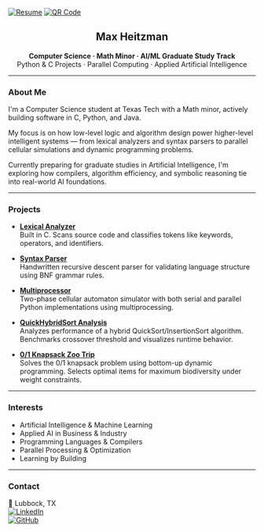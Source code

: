 [![Resume](https://img.shields.io/badge/Resume-View-blue?style=flat-square&logo=adobeacrobatreader)](https://raw.githubusercontent.com/maxheitzman/Resume_Updated/main/Max_Heitzman_Resume.pdf)
[![QR Code](https://api.qrserver.com/v1/create-qr-code/?size=110x110&data=https://raw.githubusercontent.com/maxheitzman/Resume_Updated/main/Max_Heitzman_Resume.pdf)](https://raw.githubusercontent.com/maxheitzman/Resume_Updated/main/Max_Heitzman_Resume.pdf)

<h2 align="center">Max Heitzman</h2>

<p align="center">
  <strong>Computer Science · Math Minor · AI/ML Graduate Study Track</strong><br>
  Python & C Projects · Parallel Computing · Applied Artificial Intelligence
</p>

---

### About Me

I'm a Computer Science student at Texas Tech with a Math minor, actively building software in C, Python, and Java.

My focus is on how low-level logic and algorithm design power higher-level intelligent systems — from lexical analyzers and syntax parsers to parallel cellular simulations and dynamic programming problems.

Currently preparing for graduate studies in Artificial Intelligence, I'm exploring how compilers, algorithm efficiency, and symbolic reasoning tie into real-world AI foundations.

---

### Projects

- [**Lexical Analyzer**](https://github.com/maxheitzman/Lexical-Analyzer)  
  Built in C. Scans source code and classifies tokens like keywords, operators, and identifiers.

- [**Syntax Parser**](https://github.com/maxheitzman/Syntax-Parser)  
  Handwritten recursive descent parser for validating language structure using BNF grammar rules.

- [**Multiprocessor**](https://github.com/maxheitzman/Multiprocessor)  
  Two-phase cellular automaton simulator with both serial and parallel Python implementations using multiprocessing.

- [**QuickHybridSort Analysis**](https://github.com/maxheitzman/QuickHybridSort-Analysis)  
  Analyzes performance of a hybrid QuickSort/InsertionSort algorithm. Benchmarks crossover threshold and visualizes runtime behavior.

- [**0/1 Knapsack Zoo Trip**](https://github.com/maxheitzman/Knapsack-ZooTrip)  
  Solves the 0/1 knapsack problem using bottom-up dynamic programming. Selects optimal items for maximum biodiversity under weight constraints.

---

### Interests

- Artificial Intelligence & Machine Learning  
- Applied AI in Business & Industry  
- Programming Languages & Compilers  
- Parallel Processing & Optimization    
- Learning by Building

---

### Contact

📍 Lubbock, TX  
[![LinkedIn](https://img.shields.io/badge/LinkedIn-maxheitzman-blue?style=flat-square&logo=linkedin)](https://linkedin.com/in/maxheitzman)  
[![GitHub](https://img.shields.io/badge/GitHub-maxheitzman-black?style=flat-square&logo=github)](https://github.com/maxheitzman)
